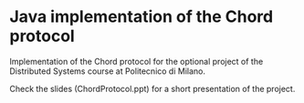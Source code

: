 # Java implementation of the Chord protocol
Implementation of the Chord protocol for the optional project of the Distributed Systems course at Politecnico di Milano.

Check the slides (ChordProtocol.ppt) for a short presentation of the project.
